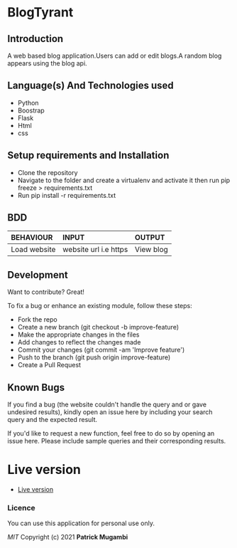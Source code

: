 # BlogTyrant
## Introduction
 A web based blog application.Users can add or edit blogs.A random blog appears using the blog api.
## Language(s) And Technologies used
- Python
- Boostrap
- Flask
- Html
- css
## Setup requirements and Installation
- Clone the repository 
- Navigate to the folder and create a virtualenv and activate it then run pip freeze > requirements.txt
- Run pip install -r requirements.txt
## BDD

| BEHAVIOUR    | INPUT   |  OUTPUT |
| :------------- | :------------- | :--------------- |
| Load website | website url i.e https | View blog |

## Development

Want to contribute? Great!

To fix a bug or enhance an existing module, follow these steps:
- Fork the repo
- Create a new branch (git checkout -b improve-feature)
- Make the appropriate changes in the files
- Add changes to reflect the changes made
- Commit your changes (git commit -am 'Improve feature')
- Push to the branch (git push origin improve-feature)
- Create a Pull Request

## Known Bugs

If you find a bug (the website couldn't handle the query and or gave undesired results), kindly open an issue here by including your search query and the expected result.

If you'd like to request a new function, feel free to do so by opening an issue here. Please include sample queries and their corresponding results.
# Live version
- [Live version](/)

### Licence
You can use this application for personal use only.

*MIT*
Copyright (c) 2021 **Patrick Mugambi**


